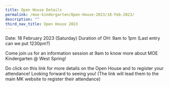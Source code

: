 ```yaml
---
title: Open House Details
permalink: /moe-kindergarten/Open-House-2023/18-Feb-2023/
description: ""
third_nav_title: Open House 2023
---
```


Date: 18 February 2023 (Saturday)
Duration of OH: 9am to 1pm (Last entry can we put 1230pm?)

Come join us for an information session at 9am to know more about MOE Kindergarten @ West Spring!

Do click on this link for more details on the Open House and to register your attendance! Looking forward to seeing you!
(The link will lead them to the main MK website to register their attendance)